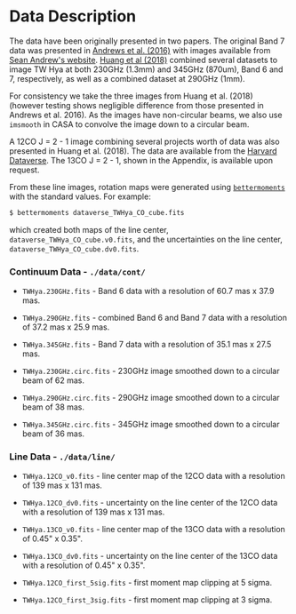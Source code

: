 # Data Description

The data have been originally presented in two papers. The original Band 7 data was presented in [Andrews et al. (2016)](https://ui.adsabs.harvard.edu/#abs/2016ApJ...820L..40A/abstract) with images available from [Sean Andrew's website](https://www.cfa.harvard.edu/~sandrews/). [Huang et al (2018)](https://ui.adsabs.harvard.edu/#abs/2018ApJ...852..122H/abstract) combined several datasets to image TW Hya at both 230GHz (1.3mm) and 345GHz (870um), Band 6 and 7, respectively, as well as a combined dataset at 290GHz (1mm).

For consistency we take the three images from Huang et al. (2018) (however testing shows negligible difference from those presented in Andrews et al. 2016). As the images have non-circular beams, we also use `imsmooth` in CASA to convolve the image down to a circular beam.

A 12CO J = 2 - 1 image combining several projects worth of data was also presented in Huang et al. (2018). The data are available from the [Harvard Dataverse](https://dataverse.harvard.edu/dataset.xhtml?persistentId=doi:10.7910/DVN/PXDKBC). The 13CO J = 2 - 1, shown in the Appendix, is available upon request.

From these line images, rotation maps were generated using [`bettermoments`](https://github.com/richteague/bettermoments) with the standard values. For example:

```bash
$ bettermoments dataverse_TWHya_CO_cube.fits
```

which created both maps of the line center, `dataverse_TWHya_CO_cube.v0.fits`, and the uncertainties on the line center, `dataverse_TWHya_CO_cube.dv0.fits`.

### Continuum Data - `./data/cont/`

* `TWHya.230GHz.fits` - Band 6 data with a resolution of 60.7 mas x 37.9 mas.

* `TWHya.290GHz.fits` - combined Band 6 and Band 7 data with a resolution of 37.2 mas x 25.9 mas.

* `TWHya.345GHz.fits` - Band 7 data with a resolution of 35.1 mas x 27.5 mas.

* `TWHya.230GHz.circ.fits` - 230GHz image smoothed down to a circular beam of 62 mas.

* `TWHya.290GHz.circ.fits` - 290GHz image smoothed down to a circular beam of 38 mas.

* `TWHya.345GHz.circ.fits` - 345GHz image smoothed down to a circular beam of 36 mas.

### Line Data - `./data/line/`

* `TWHya.12CO_v0.fits` - line center map of the 12CO data with a resolution of 139 mas x 131 mas.

* `TWHya.12CO_dv0.fits` - uncertainty on the line center of the 12CO data with a resolution of 139 mas x 131 mas.

* `TWHya.13CO_v0.fits` - line center map of the 13CO data with a resolution of 0.45" x 0.35".

* `TWHya.13CO_dv0.fits` - uncertainty on the line center of the 13CO data with a resolution of 0.45" x 0.35".

* `TWHya.12CO_first_5sig.fits` - first moment map clipping at 5 sigma.

* `TWHya.12CO_first_3sig.fits` - first moment map clipping at 3 sigma.
